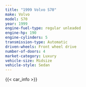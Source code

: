 ```yaml
---
title: "1999 Volvo S70"
make: Volvo
model: S70
year: 1999
engine-fuel-type: regular unleaded
engine-hp: 190
engine-cylinders: 5
transmission-type: Automatic
driven-wheels: Front wheel drive
number-of-doors: 4
market-category: Luxury
vehicle-size: Midsize
vehicle-style: Sedan
---
```


{{< car_info >}}
